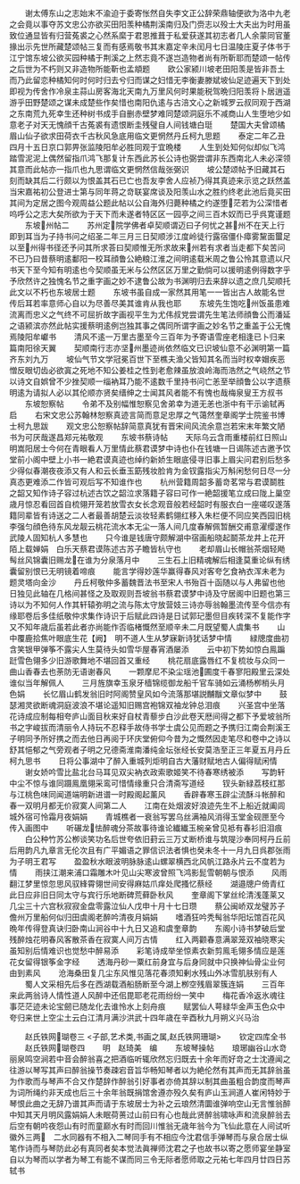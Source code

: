 <!-- { "loadSidebar": true } -->
　　谢太傅东山之志始末不渝迫于委寄怅然自失李文正公辞荣鼎轴便欲为洛中九老之会竟以事夺苏文忠公亦欲买田阳羡种橘荆溪南归及门赍志以殁士大夫出为时用虽致位通显皆有归营菟裘之心然系縻于君恩推葺于私爱获遂其初志者几人余蒙同官董掾出示先世所藏楚颂帖三复而有感焉敬书其末嘉定辛未闰月七日温陵庄夏子体书于江宁馆东坡公欲买园种橘于荆溪之上然志竟不遂岂造物者尚有所靳耶而楚颂一帖传之后世为不朽则又非造物所能靳也孟頫题
　　欧公家颍川坡老田阳羡是皆非吾土而乃此留恋种橘知何时何时归去兮归而谋之妇惜无李衡妻滕斌坡仙足迹遍天下到处即视为传舍作冷泉主蒜山房客海北天南九万里风何时果能税驾晩归阳羡将卜居逍遥游乎田野楚颂之谋未成楚些作矣惜也南阳仇逺与古涪文心之新城罗云叔同观于西湖之东南荒九死幸生还种树书成手自删赤壁梦难同楚颂洞庭乐不减商山人生堕地少如意老子对天无愧顔千古菟裘有遗恨断圭残璧自人间钱塘白珽
　　楚国大夫曾颂橘眉山仙子欲求田荷衣千古秋风急底用临文更惘然丹丘柯九思题
　　泰定二年乙丑四月十五日京口郭畀张监陵阳牟必胜同观于宜晩楼
　　人生到处知何似却似飞鸿踏雪泥泥上偶然留指爪鸿飞那复计东西此苏长公诗也弼尝谓非东西南北人未必深领其意而此帖亦一指爪也九思谓临文更惘然信哉张弼识
　　坡公楚颂帖予旧藏其石刻而缺其后二行颇以为恨盖其石已亡也吾友李舍人应祯乃得其真迹来示览之跃然盖当宋嘉祐初公登进士第与同年蒋之竒联宴席谈及阳羡山水之胜约终老此池后竟买田其间为定居之图今观周益公题此帖以公自海外归薨种橘之约遂堕茫若为公深惜者呜呼公之志大矣所欲为于天下而未遂者特区区一园亭之间三百木奴而已乎呉寛谨题
　　东坡州帖二
　　苏州定院学佛者卓契顺谓迈曰子何忧之甚州不在天上行即到耳当为子持书问之绍圣二年三月三日契顺涉江度岭徒行露宿僵仆瘴雾黧面蠒足以至州得书径还予问其所求荅曰契顺惟无所求故来州若有求者当走都下矣苦问不已乃曰昔蔡明逺鄱阳一校耳顔鲁公絶粮江淮之间明逺载米周之鲁公怜其意遗以尺书天下至今知有明逺也今契顺虽无米与公然区区万里之勤倘可以援明逺例得数字乎予欣然许之独愧名节之重字画之妙不逮鲁公故为书渊明归去来辞以遗之庶几契顺托此文以不朽也东坡居士题
　　东坡书虽自成一家然其用笔一一皆出古人故能名世传后耳若率意师心自以为尽善尽美其谁肯从我也耶
　　东坡先生饱吃州饭虽患难流离而忠义之气终不可屈折故字画视平生为尤伟叔党尝谓先生笔法师顔鲁公而潘延之语颍滨亦然此帖实援蔡明逺例岂独其事之偶同所谓字画之妙名节之重盖于公无愧焉陵阳牟巘书
　　清风不逺一万里古墨至今三百年为予寄语雪座老相逢已卜归来篇南阳徐天翼
　　契顺南行志亦坚州墨迹尚依然临文已识坡仙意不必渊明第一篇齐东刘九万
　　坡仙气节文学冠冕百世下至樵夫渔父皆知其名而当时权幸媢疾恶憎反眼切齿必欲寘之死地不知公姜桂之性到老愈辣虽放浪岭海而浩然之气峣然之节以诗文自娯曾不少挫契顺一缁衲耳乃能不逺数千里持书问亡恙至举顔鲁公以字遗蔡明逺为请拟人必以其伦顺亦贤矣缙绅之士闻其风者能不有愧也哉梅泉叟王方叔书
　　东坡恕察帖
　　令弟不及别幅惟恕察见舍弟幸为道无恙也浙中有干示谕轼再启
　　右宋文忠公苏翰林恕察真迹言简而意足忠厚之气蔼然奎章阁学士院鉴书博士柯九思跋
　　观文忠公恕察帖辞简意真犹有晋宋间风流余意岂若宋末年繁文陋书为可厌哉遂昌郑元祐敬观
　　东坡书蔡诗帖
　　天际乌云含雨重楼前红日照山明嵩阳居士今何在青眼看人万里情此蔡君谟梦中诗也仆在钱塘一日谒陈述古邀予饮堂前小阁中壁上小书一絶君谟真迹也绰约新娇生眼底侵寻旧事上眉尖问君别后愁多少得似春潮夜夜添又有人和云长垂玉筯残妆脸肯为金钗露指尖万斛闲愁何日尽一分真态更难添二作皆可观后写不知谁作也
　　杭州营籍周韶多蓄竒茗常与君谟鬬胜之韶又知作诗子容过杭述古饮之韶泣求落籍子容曰可作一絶韶援笔立成曰陇上巢空歳月惊忍看回首自梳翎开笼若放雪衣女长念观音般若经韶时有服衣白一座嗟叹遂落籍同辈皆有诗送之二人者最善胡楚云淡妆轻素鹤翎红移入朱栏便不同应笑西园旧桃李强匀顔色待东风龙靓云桃花流水本无尘一落人间几度春解佩暂酬交甫意濯缨遂作武陵人固知杭人多慧也
　　只今谁是钱唐守颇解湖中宿画船晓起鬬茶龙井上花开陌上载婵娟　白乐天蔡君谟陈述古苏子瞻皆杭守也
　　老却眉山长帽翁茶烟轻飏髩丝风锦囊旧赐龙在谁为分泉落月中
　　三生石上旧精魂解后相逢莫重论纵有绣囊留别恨已无明镜着啼痕
　　能言学得妙莲华赢得春风对客夸乞食衲衣浑未老为题灵塔向金沙
　　丹丘柯敬仲多蓄魏晋法书至宋人书殆百十函随以与人弗留也他日独见此轴在几格间甚怪之及取观则吾坡翁书蔡君谟梦中诗及守居阁中旧题也第三诗以为不知何人作其轩辕弥明之流与陈太守放营妓三诗亦辱翁翰墨流传至今信亦有缘耶卷后多佳纸敬仲求集作诗识于后赋此四诗是日试郭玘墨但目疾转深不复能作字又不知年歳后虽若此者亦尚能作否临楮慨然至顺辛未二月既望蜀人虞集书
　　山中覆鹿拾焦叶眼底生花【阙】　明不道人生从梦寐新诗犹话梦中情
　　緑牕度曲初含笑银甲弹筝不露尖人生莫待头如雪华屋春宵酒屡添
　　云中初下势如惊白鳯蹁跹雪色翎多少旧游歌舞地不堪回首又重经
　　桃花扇底露唇红不复梳妆与众同一曲山香春去也荼防无语谢春风
　　一颗摩尼不染尘瑶池圃度千春寥阳殿里云深处谁似当年解佩人
　　三月旌旗幸玉泉牙樯锦缆御龙船千官车骑如云涌杨栁梢头月色娟
　　长忆眉山鹤发翁旧时阿阁赞皇风如今流落那堪説黼黻文章似梦中
　　鼓瑟湘灵欲断魂洞庭波浪不堪论遥知旧赐宫袍锦双袖龙钟总泪痕
　　兴圣宫中坐落花诗成应制每相夸庐山面目秋来好自杖青藜步白沙此卷天厯间得之都下予爱坡翁所书之字峻拔而清丽令人持玩不忍释手故侍书学士虞公见而题之予携归江南会荆溪王子明同予所好携之而去他日再阅于环庆堂俯仰今昔为之慨然因走笔尽和卷中之诗以舒其悒郁之气旁观者子明之兄德斋淮南潘纯金坛张经长安莫浩至正三年夏五月丹丘柯九思书
　　日将公事湖中了醉入重城列炬明自古大藩财赋地古人偏得赋闲情
　　谢女娇吟雪比盐北台马耳见双尖衲衣政索歌姬笑不待春寒绣被添
　　写韵轩中尘不惊与谁同蹑鳯凰翎采鸾可惜情缘重只合清斋写道经
　　钗头新緑荔枝红那与江桃色味同闻道端明新进谱一时殿阁起薰风
　　香辟春寒玉辟尘流酥斗帐醉和春一双明月都无价寂寞人间第二人
　　江南在处烟波好浪迹先生不上船近就阖闾城外宿可怜霜月夜娟娟
　　青城樵者一衰翁写罢乌丝满袖风消得玉堂金砚匣至今传入画图中
　　听碾龙怯醉魂分茶故事待谁论纎纎玉椀亲曾见袛有春衫旧泪痕
　　白公种竹苏公栁谈笑功名后世夸依旧葑云三万丈断桥谁与筑隄沙奉同柯丹丘前后用韵凡九章言无伦次且有广平媚语之罪信识法者惧也癸未冬十一月九日呉郡张雨为子明王君写
　　盈盈秋水眼波明脉脉逺山螺翠横西北风帆江路永片云不度若为情
　　雨挟江潮来浦口霜雕木叶见山尖寒波曾照飞鸿影髭雪朝朝与恨添
　　风雨翻江梦里惊忽思风驭綘霄翎世间安得麻姑爪痒处爬搔忆蔡经
　　湖邉牕户倚青红此日应非旧日同太守与宾行乐地断碑荒藓卧秋风
　　奎章阁下掌丝纶清浅蓬莱又几尘三十六宫秋寂寂金盘零露泣仙人戊申十月十七日瓒
　　蔡公闽峤双龙璧苏子儋州万里船何似归田虞阁老醉吟清夜月娟娟
　　嗜酒狂吟秃髩翁华阳坛馆百花风晩年传得登真诀归卧南山涧谷中十九日又追和虞奎章韵
　　东阁小诗书梦破后堂残醉烛花明春风客散茶香在寂寞人间万古情
　　红入两颧春意满翠笼双袖晓寒尖虽知别后情难识也觉愁中醉易添
　　彩笔诗成举坐惊素衣新剪鳯毛翎多情应是莲花女留得银筝金字经
　　透海丹砂一粟红前身宜与后身同就中只换神仙骨尘业何由到素风
　　沧海桑田复几尘东风惟见落花春须知剰水残山外冰雪肌肤别有人
　　蜀人文采相先后多在西湖载酒船肠断至今湖上栁空残眉翠簇连娟
　　三百年来此两翁诗人情性道人风醉中还佀毘耶老花雨纷纷一笑中
　　梅花香冷返氷魂往事茫茫迹未论宝劒已随龙化去谁怜水上刻舟痕
　　赋罢仙人萼緑华金声玉色众中夸归来世上空尘土云白江清月满沙洪武十四年歳在辛酉秋九月朔义兴马治

　　赵氏铁网瑚卷三
<子部,艺术类,书画之属,赵氏铁网珊瑚>
　　钦定四库全书
　　赵氏铁网瑚卷四
　　明　赵琦美　编
　　东坡琴操帖
　　琅琊幽谷山水竒丽泉鸣空涧若中音会醉翁喜之把酒临听辄欣然忘归既去十余年而好竒之士沈遵闻之往游以琴写其声曰醉翁操节奏疎宕音旨华畅知琴者以为絶伦然有其声而无其辞翁虽为作歌而与琴声不合又作楚辞作醉翁引好事者亦倚其辞以制其曲虽粗合韵度而琴声为词所绳约非天成也后三十余年翁既捐馆舍遵亦殁久矣有庐山玉涧道人崔闲特妙于琴恨此曲之无辞乃谱其声而请于东坡居士为补之云琅然清圜谁弹响空山无言惟翁醉中知其天月明风露娟娟人未眠荷蒉过山前曰有心也哉此贤醉翁啸咏声和流泉醉翁去后空有朝吟夜怨山有时而童巅水有时而回川惟翁无歳年翁今为飞仙此意在人间试听徽外三两　二水同器有不相入二琴同手有不相应今沈君信手弹琴而与泉合居士纵笔作诗而与琴防此必有真同者矣本觉法眞禅师沈君之子也故书以寄之愿师宴坐静室自以为琴而以学者为琴工有能不谋而同三令无际者愿师取之元祐七年四月廿四日苏轼书
